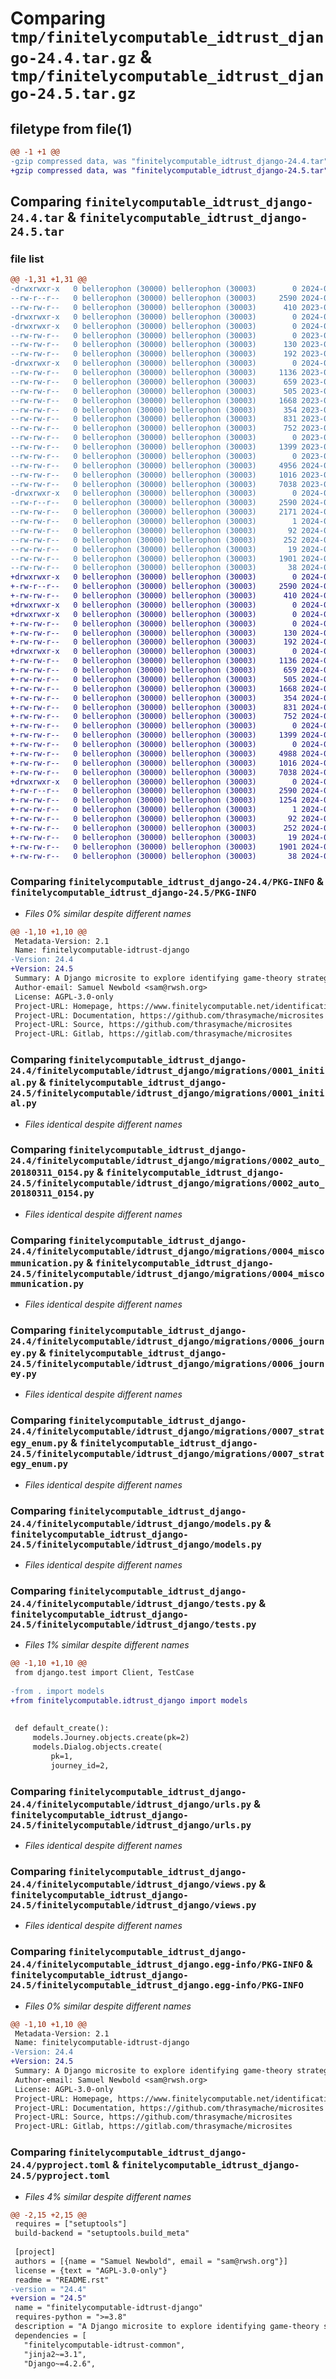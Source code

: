 # Comparing `tmp/finitelycomputable_idtrust_django-24.4.tar.gz` & `tmp/finitelycomputable_idtrust_django-24.5.tar.gz`

## filetype from file(1)

```diff
@@ -1 +1 @@
-gzip compressed data, was "finitelycomputable_idtrust_django-24.4.tar", last modified: Tue Apr 30 04:47:40 2024, max compression
+gzip compressed data, was "finitelycomputable_idtrust_django-24.5.tar", last modified: Sat Jun  1 03:11:43 2024, max compression
```

## Comparing `finitelycomputable_idtrust_django-24.4.tar` & `finitelycomputable_idtrust_django-24.5.tar`

### file list

```diff
@@ -1,31 +1,31 @@
-drwxrwxr-x   0 bellerophon (30000) bellerophon (30003)        0 2024-04-30 04:47:40.539951 finitelycomputable_idtrust_django-24.4/
--rw-r--r--   0 bellerophon (30000) bellerophon (30003)     2590 2024-04-30 04:47:40.539951 finitelycomputable_idtrust_django-24.4/PKG-INFO
--rw-rw-r--   0 bellerophon (30000) bellerophon (30003)      410 2023-09-12 03:23:48.000000 finitelycomputable_idtrust_django-24.4/README.rst
-drwxrwxr-x   0 bellerophon (30000) bellerophon (30003)        0 2024-04-30 04:47:40.535951 finitelycomputable_idtrust_django-24.4/finitelycomputable/
-drwxrwxr-x   0 bellerophon (30000) bellerophon (30003)        0 2024-04-30 04:47:40.535951 finitelycomputable_idtrust_django-24.4/finitelycomputable/idtrust_django/
--rw-rw-r--   0 bellerophon (30000) bellerophon (30003)        0 2023-09-12 03:23:48.000000 finitelycomputable_idtrust_django-24.4/finitelycomputable/idtrust_django/__init__.py
--rw-rw-r--   0 bellerophon (30000) bellerophon (30003)      130 2023-09-12 03:23:48.000000 finitelycomputable_idtrust_django-24.4/finitelycomputable/idtrust_django/admin.py
--rw-rw-r--   0 bellerophon (30000) bellerophon (30003)      192 2023-09-12 03:23:48.000000 finitelycomputable_idtrust_django-24.4/finitelycomputable/idtrust_django/apps.py
-drwxrwxr-x   0 bellerophon (30000) bellerophon (30003)        0 2024-04-30 04:47:40.539951 finitelycomputable_idtrust_django-24.4/finitelycomputable/idtrust_django/migrations/
--rw-rw-r--   0 bellerophon (30000) bellerophon (30003)     1136 2023-09-12 03:23:48.000000 finitelycomputable_idtrust_django-24.4/finitelycomputable/idtrust_django/migrations/0001_initial.py
--rw-rw-r--   0 bellerophon (30000) bellerophon (30003)      659 2023-09-12 03:23:48.000000 finitelycomputable_idtrust_django-24.4/finitelycomputable/idtrust_django/migrations/0002_auto_20180311_0154.py
--rw-rw-r--   0 bellerophon (30000) bellerophon (30003)      505 2023-09-12 03:23:48.000000 finitelycomputable_idtrust_django-24.4/finitelycomputable/idtrust_django/migrations/0003_interaction_user_guess.py
--rw-rw-r--   0 bellerophon (30000) bellerophon (30003)     1668 2023-09-12 03:23:48.000000 finitelycomputable_idtrust_django-24.4/finitelycomputable/idtrust_django/migrations/0004_miscommunication.py
--rw-rw-r--   0 bellerophon (30000) bellerophon (30003)      354 2023-09-12 03:23:48.000000 finitelycomputable_idtrust_django-24.4/finitelycomputable/idtrust_django/migrations/0005_auto_20210228_1729.py
--rw-rw-r--   0 bellerophon (30000) bellerophon (30003)      831 2023-09-12 03:23:48.000000 finitelycomputable_idtrust_django-24.4/finitelycomputable/idtrust_django/migrations/0006_journey.py
--rw-rw-r--   0 bellerophon (30000) bellerophon (30003)      752 2023-09-12 03:23:48.000000 finitelycomputable_idtrust_django-24.4/finitelycomputable/idtrust_django/migrations/0007_strategy_enum.py
--rw-rw-r--   0 bellerophon (30000) bellerophon (30003)        0 2023-09-12 03:23:48.000000 finitelycomputable_idtrust_django-24.4/finitelycomputable/idtrust_django/migrations/__init__.py
--rw-rw-r--   0 bellerophon (30000) bellerophon (30003)     1399 2023-09-12 03:23:48.000000 finitelycomputable_idtrust_django-24.4/finitelycomputable/idtrust_django/models.py
--rw-rw-r--   0 bellerophon (30000) bellerophon (30003)        0 2023-09-12 03:23:48.000000 finitelycomputable_idtrust_django-24.4/finitelycomputable/idtrust_django/services.py
--rw-rw-r--   0 bellerophon (30000) bellerophon (30003)     4956 2024-03-07 06:38:00.000000 finitelycomputable_idtrust_django-24.4/finitelycomputable/idtrust_django/tests.py
--rw-rw-r--   0 bellerophon (30000) bellerophon (30003)     1016 2023-09-12 03:23:48.000000 finitelycomputable_idtrust_django-24.4/finitelycomputable/idtrust_django/urls.py
--rw-rw-r--   0 bellerophon (30000) bellerophon (30003)     7038 2023-09-12 03:23:48.000000 finitelycomputable_idtrust_django-24.4/finitelycomputable/idtrust_django/views.py
-drwxrwxr-x   0 bellerophon (30000) bellerophon (30003)        0 2024-04-30 04:47:40.539951 finitelycomputable_idtrust_django-24.4/finitelycomputable_idtrust_django.egg-info/
--rw-r--r--   0 bellerophon (30000) bellerophon (30003)     2590 2024-04-30 04:47:40.000000 finitelycomputable_idtrust_django-24.4/finitelycomputable_idtrust_django.egg-info/PKG-INFO
--rw-rw-r--   0 bellerophon (30000) bellerophon (30003)     2171 2024-04-30 04:47:40.000000 finitelycomputable_idtrust_django-24.4/finitelycomputable_idtrust_django.egg-info/SOURCES.txt
--rw-rw-r--   0 bellerophon (30000) bellerophon (30003)        1 2024-04-30 04:47:40.000000 finitelycomputable_idtrust_django-24.4/finitelycomputable_idtrust_django.egg-info/dependency_links.txt
--rw-rw-r--   0 bellerophon (30000) bellerophon (30003)       92 2024-04-30 04:47:40.000000 finitelycomputable_idtrust_django-24.4/finitelycomputable_idtrust_django.egg-info/entry_points.txt
--rw-rw-r--   0 bellerophon (30000) bellerophon (30003)      252 2024-04-30 04:47:40.000000 finitelycomputable_idtrust_django-24.4/finitelycomputable_idtrust_django.egg-info/requires.txt
--rw-rw-r--   0 bellerophon (30000) bellerophon (30003)       19 2024-04-30 04:47:40.000000 finitelycomputable_idtrust_django-24.4/finitelycomputable_idtrust_django.egg-info/top_level.txt
--rw-rw-r--   0 bellerophon (30000) bellerophon (30003)     1901 2024-04-28 21:51:18.000000 finitelycomputable_idtrust_django-24.4/pyproject.toml
--rw-rw-r--   0 bellerophon (30000) bellerophon (30003)       38 2024-04-30 04:47:40.539951 finitelycomputable_idtrust_django-24.4/setup.cfg
+drwxrwxr-x   0 bellerophon (30000) bellerophon (30003)        0 2024-06-01 03:11:43.651388 finitelycomputable_idtrust_django-24.5/
+-rw-r--r--   0 bellerophon (30000) bellerophon (30003)     2590 2024-06-01 03:11:43.651388 finitelycomputable_idtrust_django-24.5/PKG-INFO
+-rw-rw-r--   0 bellerophon (30000) bellerophon (30003)      410 2024-06-01 03:00:08.000000 finitelycomputable_idtrust_django-24.5/README.rst
+drwxrwxr-x   0 bellerophon (30000) bellerophon (30003)        0 2024-06-01 03:11:43.647388 finitelycomputable_idtrust_django-24.5/finitelycomputable/
+drwxrwxr-x   0 bellerophon (30000) bellerophon (30003)        0 2024-06-01 03:11:43.647388 finitelycomputable_idtrust_django-24.5/finitelycomputable/idtrust_django/
+-rw-rw-r--   0 bellerophon (30000) bellerophon (30003)        0 2024-06-01 03:00:08.000000 finitelycomputable_idtrust_django-24.5/finitelycomputable/idtrust_django/__init__.py
+-rw-rw-r--   0 bellerophon (30000) bellerophon (30003)      130 2024-06-01 03:00:08.000000 finitelycomputable_idtrust_django-24.5/finitelycomputable/idtrust_django/admin.py
+-rw-rw-r--   0 bellerophon (30000) bellerophon (30003)      192 2024-06-01 03:00:08.000000 finitelycomputable_idtrust_django-24.5/finitelycomputable/idtrust_django/apps.py
+drwxrwxr-x   0 bellerophon (30000) bellerophon (30003)        0 2024-06-01 03:11:43.651388 finitelycomputable_idtrust_django-24.5/finitelycomputable/idtrust_django/migrations/
+-rw-rw-r--   0 bellerophon (30000) bellerophon (30003)     1136 2024-06-01 03:00:08.000000 finitelycomputable_idtrust_django-24.5/finitelycomputable/idtrust_django/migrations/0001_initial.py
+-rw-rw-r--   0 bellerophon (30000) bellerophon (30003)      659 2024-06-01 03:00:08.000000 finitelycomputable_idtrust_django-24.5/finitelycomputable/idtrust_django/migrations/0002_auto_20180311_0154.py
+-rw-rw-r--   0 bellerophon (30000) bellerophon (30003)      505 2024-06-01 03:00:08.000000 finitelycomputable_idtrust_django-24.5/finitelycomputable/idtrust_django/migrations/0003_interaction_user_guess.py
+-rw-rw-r--   0 bellerophon (30000) bellerophon (30003)     1668 2024-06-01 03:00:08.000000 finitelycomputable_idtrust_django-24.5/finitelycomputable/idtrust_django/migrations/0004_miscommunication.py
+-rw-rw-r--   0 bellerophon (30000) bellerophon (30003)      354 2024-06-01 03:00:08.000000 finitelycomputable_idtrust_django-24.5/finitelycomputable/idtrust_django/migrations/0005_auto_20210228_1729.py
+-rw-rw-r--   0 bellerophon (30000) bellerophon (30003)      831 2024-06-01 03:00:08.000000 finitelycomputable_idtrust_django-24.5/finitelycomputable/idtrust_django/migrations/0006_journey.py
+-rw-rw-r--   0 bellerophon (30000) bellerophon (30003)      752 2024-06-01 03:00:08.000000 finitelycomputable_idtrust_django-24.5/finitelycomputable/idtrust_django/migrations/0007_strategy_enum.py
+-rw-rw-r--   0 bellerophon (30000) bellerophon (30003)        0 2024-06-01 03:00:08.000000 finitelycomputable_idtrust_django-24.5/finitelycomputable/idtrust_django/migrations/__init__.py
+-rw-rw-r--   0 bellerophon (30000) bellerophon (30003)     1399 2024-06-01 03:00:08.000000 finitelycomputable_idtrust_django-24.5/finitelycomputable/idtrust_django/models.py
+-rw-rw-r--   0 bellerophon (30000) bellerophon (30003)        0 2024-06-01 03:00:08.000000 finitelycomputable_idtrust_django-24.5/finitelycomputable/idtrust_django/services.py
+-rw-rw-r--   0 bellerophon (30000) bellerophon (30003)     4988 2024-06-01 03:00:08.000000 finitelycomputable_idtrust_django-24.5/finitelycomputable/idtrust_django/tests.py
+-rw-rw-r--   0 bellerophon (30000) bellerophon (30003)     1016 2024-06-01 03:00:08.000000 finitelycomputable_idtrust_django-24.5/finitelycomputable/idtrust_django/urls.py
+-rw-rw-r--   0 bellerophon (30000) bellerophon (30003)     7038 2024-06-01 03:00:08.000000 finitelycomputable_idtrust_django-24.5/finitelycomputable/idtrust_django/views.py
+drwxrwxr-x   0 bellerophon (30000) bellerophon (30003)        0 2024-06-01 03:11:43.651388 finitelycomputable_idtrust_django-24.5/finitelycomputable_idtrust_django.egg-info/
+-rw-r--r--   0 bellerophon (30000) bellerophon (30003)     2590 2024-06-01 03:11:43.000000 finitelycomputable_idtrust_django-24.5/finitelycomputable_idtrust_django.egg-info/PKG-INFO
+-rw-rw-r--   0 bellerophon (30000) bellerophon (30003)     1254 2024-06-01 03:11:43.000000 finitelycomputable_idtrust_django-24.5/finitelycomputable_idtrust_django.egg-info/SOURCES.txt
+-rw-rw-r--   0 bellerophon (30000) bellerophon (30003)        1 2024-06-01 03:11:43.000000 finitelycomputable_idtrust_django-24.5/finitelycomputable_idtrust_django.egg-info/dependency_links.txt
+-rw-rw-r--   0 bellerophon (30000) bellerophon (30003)       92 2024-06-01 03:11:43.000000 finitelycomputable_idtrust_django-24.5/finitelycomputable_idtrust_django.egg-info/entry_points.txt
+-rw-rw-r--   0 bellerophon (30000) bellerophon (30003)      252 2024-06-01 03:11:43.000000 finitelycomputable_idtrust_django-24.5/finitelycomputable_idtrust_django.egg-info/requires.txt
+-rw-rw-r--   0 bellerophon (30000) bellerophon (30003)       19 2024-06-01 03:11:43.000000 finitelycomputable_idtrust_django-24.5/finitelycomputable_idtrust_django.egg-info/top_level.txt
+-rw-rw-r--   0 bellerophon (30000) bellerophon (30003)     1901 2024-06-01 03:11:41.000000 finitelycomputable_idtrust_django-24.5/pyproject.toml
+-rw-rw-r--   0 bellerophon (30000) bellerophon (30003)       38 2024-06-01 03:11:43.651388 finitelycomputable_idtrust_django-24.5/setup.cfg
```

### Comparing `finitelycomputable_idtrust_django-24.4/PKG-INFO` & `finitelycomputable_idtrust_django-24.5/PKG-INFO`

 * *Files 0% similar despite different names*

```diff
@@ -1,10 +1,10 @@
 Metadata-Version: 2.1
 Name: finitelycomputable-idtrust-django
-Version: 24.4
+Version: 24.5
 Summary: A Django microsite to explore identifying game-theory strategies
 Author-email: Samuel Newbold <sam@rwsh.org>
 License: AGPL-3.0-only
 Project-URL: Homepage, https://www.finitelycomputable.net/identification_of_trust
 Project-URL: Documentation, https://github.com/thrasymache/microsites
 Project-URL: Source, https://github.com/thrasymache/microsites
 Project-URL: Gitlab, https://gitlab.com/thrasymache/microsites
```

### Comparing `finitelycomputable_idtrust_django-24.4/finitelycomputable/idtrust_django/migrations/0001_initial.py` & `finitelycomputable_idtrust_django-24.5/finitelycomputable/idtrust_django/migrations/0001_initial.py`

 * *Files identical despite different names*

### Comparing `finitelycomputable_idtrust_django-24.4/finitelycomputable/idtrust_django/migrations/0002_auto_20180311_0154.py` & `finitelycomputable_idtrust_django-24.5/finitelycomputable/idtrust_django/migrations/0002_auto_20180311_0154.py`

 * *Files identical despite different names*

### Comparing `finitelycomputable_idtrust_django-24.4/finitelycomputable/idtrust_django/migrations/0004_miscommunication.py` & `finitelycomputable_idtrust_django-24.5/finitelycomputable/idtrust_django/migrations/0004_miscommunication.py`

 * *Files identical despite different names*

### Comparing `finitelycomputable_idtrust_django-24.4/finitelycomputable/idtrust_django/migrations/0006_journey.py` & `finitelycomputable_idtrust_django-24.5/finitelycomputable/idtrust_django/migrations/0006_journey.py`

 * *Files identical despite different names*

### Comparing `finitelycomputable_idtrust_django-24.4/finitelycomputable/idtrust_django/migrations/0007_strategy_enum.py` & `finitelycomputable_idtrust_django-24.5/finitelycomputable/idtrust_django/migrations/0007_strategy_enum.py`

 * *Files identical despite different names*

### Comparing `finitelycomputable_idtrust_django-24.4/finitelycomputable/idtrust_django/models.py` & `finitelycomputable_idtrust_django-24.5/finitelycomputable/idtrust_django/models.py`

 * *Files identical despite different names*

### Comparing `finitelycomputable_idtrust_django-24.4/finitelycomputable/idtrust_django/tests.py` & `finitelycomputable_idtrust_django-24.5/finitelycomputable/idtrust_django/tests.py`

 * *Files 1% similar despite different names*

```diff
@@ -1,10 +1,10 @@
 from django.test import Client, TestCase
 
-from . import models
+from finitelycomputable.idtrust_django import models
 
 
 def default_create():
     models.Journey.objects.create(pk=2)
     models.Dialog.objects.create(
         pk=1,
         journey_id=2,
```

### Comparing `finitelycomputable_idtrust_django-24.4/finitelycomputable/idtrust_django/urls.py` & `finitelycomputable_idtrust_django-24.5/finitelycomputable/idtrust_django/urls.py`

 * *Files identical despite different names*

### Comparing `finitelycomputable_idtrust_django-24.4/finitelycomputable/idtrust_django/views.py` & `finitelycomputable_idtrust_django-24.5/finitelycomputable/idtrust_django/views.py`

 * *Files identical despite different names*

### Comparing `finitelycomputable_idtrust_django-24.4/finitelycomputable_idtrust_django.egg-info/PKG-INFO` & `finitelycomputable_idtrust_django-24.5/finitelycomputable_idtrust_django.egg-info/PKG-INFO`

 * *Files 0% similar despite different names*

```diff
@@ -1,10 +1,10 @@
 Metadata-Version: 2.1
 Name: finitelycomputable-idtrust-django
-Version: 24.4
+Version: 24.5
 Summary: A Django microsite to explore identifying game-theory strategies
 Author-email: Samuel Newbold <sam@rwsh.org>
 License: AGPL-3.0-only
 Project-URL: Homepage, https://www.finitelycomputable.net/identification_of_trust
 Project-URL: Documentation, https://github.com/thrasymache/microsites
 Project-URL: Source, https://github.com/thrasymache/microsites
 Project-URL: Gitlab, https://gitlab.com/thrasymache/microsites
```

### Comparing `finitelycomputable_idtrust_django-24.4/pyproject.toml` & `finitelycomputable_idtrust_django-24.5/pyproject.toml`

 * *Files 4% similar despite different names*

```diff
@@ -2,15 +2,15 @@
 requires = ["setuptools"]
 build-backend = "setuptools.build_meta"
 
 [project]
 authors = [{name = "Samuel Newbold", email = "sam@rwsh.org"}]
 license = {text = "AGPL-3.0-only"}
 readme = "README.rst"
-version = "24.4"
+version = "24.5"
 name = "finitelycomputable-idtrust-django"
 requires-python = ">=3.8"
 description = "A Django microsite to explore identifying game-theory strategies"
 dependencies = [
   "finitelycomputable-idtrust-common",
   "jinja2~=3.1",
   "Django~=4.2.6",
```

